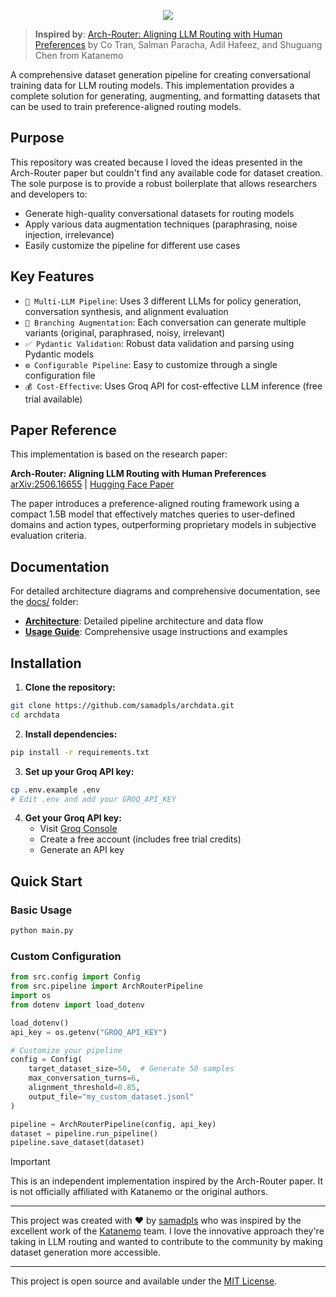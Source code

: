 <p align="center">
  <img src="https://github.com/user-attachments/assets/012da91b-5f6b-401a-83c6-09dd56457fe9" 
</p>




> **Inspired by**: [Arch-Router: Aligning LLM Routing with Human Preferences](https://huggingface.co/papers/2506.16655) by Co Tran, Salman Paracha, Adil Hafeez, and Shuguang Chen from Katanemo

A comprehensive dataset generation pipeline for creating conversational training data for LLM routing models. This implementation provides a complete solution for generating, augmenting, and formatting datasets that can be used to train preference-aligned routing models.

## Purpose

This repository was created because I loved the ideas presented in the Arch-Router paper but couldn't find any available code for dataset creation. The sole purpose is to provide a robust boilerplate that allows researchers and developers to:

- Generate high-quality conversational datasets for routing models
- Apply various data augmentation techniques (paraphrasing, noise injection, irrelevance)
- Easily customize the pipeline for different use cases


## Key Features

- `🚀 Multi-LLM Pipeline`: Uses 3 different LLMs for policy generation, conversation synthesis, and alignment evaluation
- `🌿 Branching Augmentation`: Each conversation can generate multiple variants (original, paraphrased, noisy, irrelevant)
- `✅ Pydantic Validation`: Robust data validation and parsing using Pydantic models
- `⚙️ Configurable Pipeline`: Easy to customize through a single configuration file
- `💰 Cost-Effective`: Uses Groq API for cost-effective LLM inference (free trial available)


## Paper Reference

This implementation is based on the research paper:

**Arch-Router: Aligning LLM Routing with Human Preferences**  
[arXiv:2506.16655](https://huggingface.co/papers/2506.16655) | [Hugging Face Paper](https://huggingface.co/papers/2506.16655)

The paper introduces a preference-aligned routing framework using a compact 1.5B model that effectively matches queries to user-defined domains and action types, outperforming proprietary models in subjective evaluation criteria.

## Documentation

For detailed architecture diagrams and comprehensive documentation, see the [docs/](docs/) folder:

- **[Architecture](docs/ARCHITECTURE.md)**: Detailed pipeline architecture and data flow
- **[Usage Guide](docs/USAGE.md)**: Comprehensive usage instructions and examples


## Installation

1. **Clone the repository:**
```bash
git clone https://github.com/samadpls/archdata.git
cd archdata
```

2. **Install dependencies:**
```bash
pip install -r requirements.txt
```

3. **Set up your Groq API key:**
```bash
cp .env.example .env
# Edit .env and add your GROQ_API_KEY
```

4. **Get your Groq API key:**
   - Visit [Groq Console](https://console.groq.com/keys)
   - Create a free account (includes free trial credits)
   - Generate an API key

## Quick Start

### Basic Usage

```bash
python main.py
```

### Custom Configuration

```python
from src.config import Config
from src.pipeline import ArchRouterPipeline
import os
from dotenv import load_dotenv

load_dotenv()
api_key = os.getenv("GROQ_API_KEY")

# Customize your pipeline
config = Config(
    target_dataset_size=50,  # Generate 50 samples
    max_conversation_turns=6,
    alignment_threshold=0.85,
    output_file="my_custom_dataset.jsonl"
)

pipeline = ArchRouterPipeline(config, api_key)
dataset = pipeline.run_pipeline()
pipeline.save_dataset(dataset)
```



> [!IMPORTANT]
>  This is an independent implementation inspired by the Arch-Router paper. It is not officially affiliated with Katanemo or the original authors.

---

This project was created with ❤️ by [samadpls](https://github.com/samadpls) who was inspired by the excellent work of the [Katanemo](https://katanemo.com/) team. I love the innovative approach they're taking in LLM routing and wanted to contribute to the community by making dataset generation more accessible.

---




This project is open source and available under the [MIT License](LICENSE).
